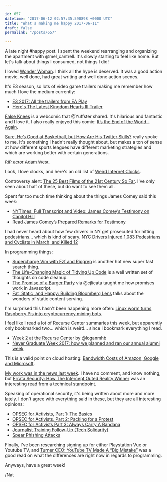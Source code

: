 ```yaml
---

id: 657
datetime: "2017-06-12 02:57:35.590898 +0000 UTC"
title: "What's making me happy 2017-06-11"
draft: false
permalink: "/posts/657"

---
```


A late night #happy post. I spent the weekend rearranging and organizing the apartment with @mel_cantrell. It's slowly starting to feel like home. But let's talk about things I consumed, not things I did!

I loved [Wonder Woman](https://en.wikipedia.org/wiki/Wonder_Woman_(2017_film)). I think all the hype is deserved. It was a good action movie, well done, had great writing and well done action scenes.


It's E3 season, so lots of video game trailers making me remember how much I love the medium currently:

 - [E3 2017: All the trailers from EA Play](https://www.polygon.com/e3/2017/6/10/15776302/e3-2017-ea-play-trailers)
 - [Here's The Latest Kingdom Hearts III Trailer](https://kotaku.com/heres-the-latest-kingdom-hearts-iii-trailer-1795994415)

[False Knees](http://www.falseknees.com) is a webcomic that @Yuffster shared. It's hilarious and fantastic and I love it. I also really enjoyed this comic: [It’s the End of the World - Again](https://thenib.com/it-s-the-end-of-the-world-again?t=recent).

[Sure, He’s Good at Basketball, but How Are His Twitter Skills?](https://mobile.nytimes.com/2017/06/06/sports/basketball/sure-hes-good-at-basketball-but-how-are-his-twitter-skills.html?_r=0&referer=https://t.co/33QavrxOwz?amp=1) really spoke to me. It's something I hadn't really thought about, but makes a ton of sense at how different sports leagues have different marketing strategies and which are working better with certain generations.

[RIP actor Adam West](http://www.cnn.com/2017/06/10/celebrities/obit-adam-west/index.html).

Look, I love clocks, and here's an old list of [Weird Internet Clocks](https://www.theatlantic.com/technology/archive/2014/12/say-goodbye-to-2014-with-these-weird-internet-clocks/384015/).

Controversy alert: [The 25 Best Films of the 21st Century So Far](https://www.nytimes.com/interactive/2017/06/09/movies/the-25-best-films-of-the-21st-century.html?smid=tw-nytimes&smtyp=cur&_r=0). I've only seen about half of these, but do want to see them all.

Spent far too much time thinking about the things James Comey said this week:

 - [NYTimes: Full Transcript and Video: James Comey’s Testimony on Capitol Hill](https://nyti.ms/2rZXsrn)
 - [Read James Comey’s Prepared Remarks for Testimony](https://www.nytimes.com/interactive/2017/06/07/us/politics/document-Comey-Prepared-Remarks-Testimony.html)

I had never heard about how few drivers in NY get prosecuted for hitting pedestrians... which is kind of scary. [NYC Drivers Injured 1,083 Pedestrians and Cyclists in March, and Killed 12](http://nyc.streetsblog.org/2017/04/25/nyc-drivers-injured-1083-pedestrians-and-cyclists-in-march-and-killed-12/)

In programming things:

 - [Supercharge Vim with Fzf and Ripgrep](https://medium.com/@crashybang/supercharge-vim-with-fzf-and-ripgrep-d4661fc853d2?source=ifttt--------------1) is another hot new super fast search thing.
 - [The Life-Changing Magic of Tidying Up Code](https://www.facebook.com/notes/kent-beck/the-life-changing-magic-of-tidying-up-code/1544047022294823/) is a well written set of thoughts on code cleanup.
 - [The Promise of a Burger Party](https://kosamari.com/notes/the-promise-of-a-burger-party) via @cjlicata taught me how promises work in Javascript.
 - [Fat, Static, and Happy: Building Bloomberg Lens](https://trackchanges.postlight.com/fat-static-and-happy-building-bloomberg-lens-8a458a10ed2a?source=ifttt--------------1) talks about the wonders of static content serving.

I'm surprised this hasn't been happening more often: [Linux worm turns Raspberry Pis into cryptocurrency mining bots](https://boingboing.net/2017/06/11/mzi8s867ylmc7bspmeh95povxpq3pz.html).

I feel like I read a lot of Recurse Center summaries this week, but apparently only bookmarked two... which is weird... since I bookmark everything I read.

 - [Week 2 at the Recurse Center](https://bckly.com/posts/2017-06-06-rc-week-2.html) by @loganmhb
 - [Never Graduate Week 2017: how we planned and ran our annual alumni week](https://www.recurse.com/blog/114-never-graduate-week-2017-how-we-planned-and-ran-our-annual-alumni-week)


This is a valid point on cloud hosting: [Bandwidth Costs of Amazon, Google and Microsoft](https://www.arador.com/ridiculous-bandwidth-costs-amazon-google-microsoft/).

[My work was in the news last week](https://www.nytimes.com/2017/06/06/business/media/intercept-reality-winner-russia-trump-leak.html?_r=0). I have no comment, and know nothing, but [Errata Security: How The Intercept Outed Reality Winner](http://blog.erratasec.com/2017/06/how-intercept-outed-reality-winner.html?m=1) was an interesting read from a technical standpoint.

Speaking of operational security, it's being written about more and more lately. I don't agree with everything said in these, but they are all interesting opinions:

 - [OPSEC for Activists, Part 1: The Basics](http://blog.totallynotmalware.net/?p=106)
 - [OPSEC for Activists, Part 2: Packing for a Protest](http://blog.totallynotmalware.net/?p=160)
 - [OPSEC for Activists Part 3: Always Carry A Bandana](http://blog.totallynotmalware.net/?p=286)
 - [Journalist Training Follow-Up (Tech Solidarity)](https://techsolidarity.org/resources/journalist_checkup.html)
 - [Spear Phishing Attacks](https://www.schneier.com/blog/archives/2017/06/spear_phishing_.html)

Finally, I've been researching signing up for either Playstation Vue or Youtube TV, and [Turner CEO: YouTube TV Made A “Big Mistake”](http://www.tubefilter.com/2017/03/02/turner-ceo-youtube-tv-made-big-mistake/) was a good read on what the differences are right now in regards to programming.

Anyways, have a great week!

/Nat
